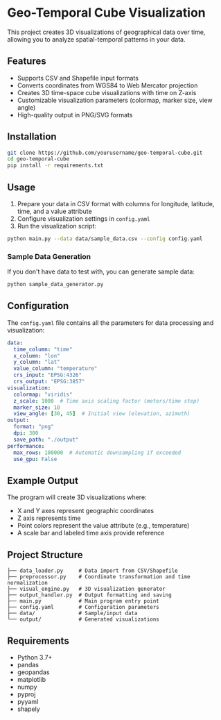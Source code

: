# Geo-Temporal Cube Visualization

This project creates 3D visualizations of geographical data over time, allowing you to analyze spatial-temporal patterns in your data.

## Features

- Supports CSV and Shapefile input formats
- Converts coordinates from WGS84 to Web Mercator projection
- Creates 3D time-space cube visualizations with time on Z-axis
- Customizable visualization parameters (colormap, marker size, view angle)
- High-quality output in PNG/SVG formats

## Installation

```bash
git clone https://github.com/yourusername/geo-temporal-cube.git
cd geo-temporal-cube
pip install -r requirements.txt
```

## Usage

1. Prepare your data in CSV format with columns for longitude, latitude, time, and a value attribute
2. Configure visualization settings in `config.yaml`
3. Run the visualization script:

```bash
python main.py --data data/sample_data.csv --config config.yaml
```

### Sample Data Generation

If you don't have data to test with, you can generate sample data:

```bash
python sample_data_generator.py
```

## Configuration

The `config.yaml` file contains all the parameters for data processing and visualization:

```yaml
data:
  time_column: "time"
  x_column: "lon"
  y_column: "lat"
  value_column: "temperature"
  crs_input: "EPSG:4326"
  crs_output: "EPSG:3857"
visualization:
  colormap: "viridis"
  z_scale: 1000  # Time axis scaling factor (meters/time step)
  marker_size: 10
  view_angle: [30, 45]  # Initial view (elevation, azimuth)
output:
  format: "png"
  dpi: 300
  save_path: "./output"
performance:
  max_rows: 100000  # Automatic downsampling if exceeded
  use_gpu: False
```

## Example Output

The program will create 3D visualizations where:
- X and Y axes represent geographic coordinates
- Z axis represents time
- Point colors represent the value attribute (e.g., temperature)
- A scale bar and labeled time axis provide reference

## Project Structure

```
├── data_loader.py     # Data import from CSV/Shapefile
├── preprocessor.py    # Coordinate transformation and time normalization
├── visual_engine.py   # 3D visualization generator
├── output_handler.py  # Output formatting and saving
├── main.py            # Main program entry point
├── config.yaml        # Configuration parameters
├── data/              # Sample/input data
└── output/            # Generated visualizations
```

## Requirements

- Python 3.7+
- pandas
- geopandas
- matplotlib
- numpy
- pyproj
- pyyaml
- shapely